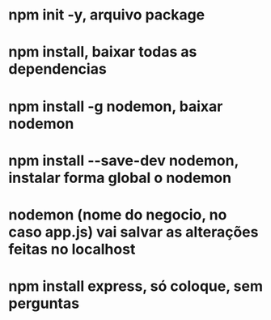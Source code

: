 # npm init -y, arquivo package
# npm install, baixar todas as dependencias
# npm install -g nodemon, baixar nodemon
# npm install --save-dev nodemon, instalar forma global o nodemon
# nodemon (nome do negocio, no caso app.js) vai salvar as alterações feitas no localhost
# npm install express, só coloque, sem perguntas
